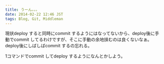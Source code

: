 ```yaml
---
title: うーん。。。
date: 2014-02-22 12:46 JST
tags: Blog, Git, Middleman
---
```


現状deploy すると同時にcommit するようにはなってないから、deploy後に手動でcommit してるわけですが、そこに手動の余地挟むのは良くないなぁ。
deploy後にしばしばcommit するの忘れる。

1コマンドでcommit してdeploy するようになんとかしよう。

